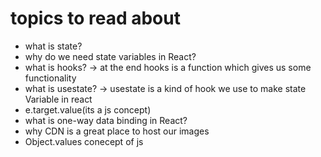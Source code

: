 # topics to read about

* what is state?
* why do we need state variables in React?
* what is hooks? -> at the end hooks is a function which gives us some functionality
* what is usestate? -> usestate is a kind of hook we use to make state Variable in react
* e.target.value(its a js concept)
* what is one-way data binding in React?  
* why CDN is a great place to host our images
* Object.values conecept of js